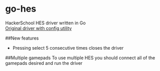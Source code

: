 # go-hes
HackerSchool HES driver written in Go  
[Original driver with config utility](https://github.com/HackerSchool/HES)

##New features
- Pressing select 5 consecutive times closes the driver 

##Multiple gamepads
To use multiple HES you should connect all of the gamepads desired and run the driver
